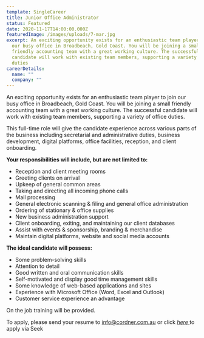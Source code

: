 ```yaml
---
template: SingleCareer
title: Junior Office Administrator
status: Featured
date: 2020-11-17T14:00:00.000Z
featuredImage: /images/uploads/7-mar.jpg
excerpt: An exciting opportunity exists for an enthusiastic team player to join
  our busy office in Broadbeach, Gold Coast. You will be joining a small
  friendly accounting team with a great working culture. The successful
  candidate will work with existing team members, supporting a variety of office
  duties
careerDetails:
  name: ""
  company: ""
---
```

An exciting opportunity exists for an enthusiastic team player to join our busy office in Broadbeach, Gold Coast. You will be joining a small friendly accounting team with a great working culture. The successful candidate will work with existing team members, supporting a variety of office duties.

This full-time role will give the candidate experience across various parts of the business including secretarial and administrative duties, business development, digital platforms, office facilities, reception, and client onboarding. 

**Your responsibilities will include, but are not limited to:**

* Reception and client meeting rooms
* Greeting clients on arrival 
* Upkeep of general common areas
* Taking and directing all incoming phone calls
* Mail processing
* General electronic scanning & filing and general office administration
* Ordering of stationary & office supplies
* New business administration support 
* Client onboarding, exiting, and maintaining our client databases
* Assist with events & sponsorship, branding & merchandise
* Maintain digital platforms, website and social media accounts

**The ideal candidate will possess:**

* Some problem-solving skills
* Attention to detail
* Good written and oral communication skills
* Self-motivated and display good time management skills
* Some knowledge of web-based applications and sites
* Experience with Microsoft Office (Word, Excel and Outlook)
* Customer service experience an advantage

On the job training will be provided.

To apply, please send your resume to info@cordner.com.au or click [*here* ](https://www.seek.com.au/job/52506019?type=promoted#searchRequestToken=30043df8-302b-4333-b5f8-35e28b3cfaf9)to apply via Seek